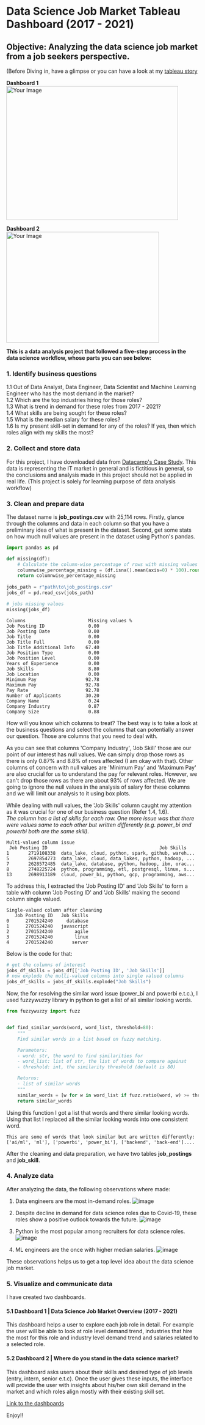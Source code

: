 # Data Science Job Market Tableau Dashboard (2017 - 2021)
## Objective: Analyzing the data science job market from a job seekers perspective.

(Before Diving in, have a glimpse or you can have a look at my [tableau story](https://public.tableau.com/views/DataScienceJobMarket2017-2021/Story1?:language=en-US&:display_count=n&:origin=viz_share_link)

**Dashboard 1**<br>
<img src="https://github.com/StarRider/Data-Science-Job-Market-Tableau-Dashboard/assets/30108439/bcbb611c-5280-48cb-897e-829482659a55" alt="Your Image" width="450" height="350">


**Dashboard 2**<br>
<img src="https://github.com/StarRider/Data-Science-Job-Market-Tableau-Dashboard/assets/30108439/c0accc0f-0c6b-4ece-9ca5-2c7ba4307525" alt="Your Image" width="400" height="290">

**This is a data analysis project that followed a five-step process in the data science workflow, whose parts you can see below:**

### 1. Identify business questions
  1.1 Out of Data Analyst, Data Engineer, Data Scientist and Machine Learning Engineer who has the most demand in the market?<br>
  1.2 Which are the top industries hiring for those roles?<br>
  1.3 What is trend in demand for these roles from 2017 - 2021?<br>
  1.4 What skills are being sought for these roles?<br>
  1.5 What is the median salary for these roles?<br>
  1.6 Is my present skill-set in demand for any of the roles? If yes, then which roles align with my skills the most?

### 2. Collect and store data
  For this project, I have downloaded data from [Datacamp's Case Study](https://s3.amazonaws.com/assets.datacamp.com/production/repositories/6121/datasets/Workbooks+and+Datasources/case-study-analyzing-job-market-data-in-tableau.zip). This data is representing the IT market in general and is fictitious in general, so the conclusions and analysis made in this project should not be applied in real life.  (This project is solely for learning purpose of data analysis workflow)
    
    
### 3. Clean and prepare data
  The dataset name is **job_postings.csv** with 25,114 rows. Firstly, glance through the columns and data in each column so that you have a preliminary idea of what is present in the dataset. Second, get some stats on how much null values are present in the dataset using Python's pandas. 
````python
import pandas as pd

def missing(df):
    # Calculate the column-wise percentage of rows with missing values
    columnwise_percentage_missing = (df.isna().mean(axis=0) * 100).round(2)
    return columnwise_percentage_missing
    
jobs_path = r"path\to\job_postings.csv"
jobs_df = pd.read_csv(jobs_path)

# jobs missing values
missing(jobs_df)
````

```
Columns                       Missing values %
Job Posting ID                0.00
Job Posting Date              0.00
Job Title                     0.00
Job Title Full                0.00
Job Title Additional Info    67.40
Job Position Type             0.00
Job Position Level            0.00
Years of Experience           0.00
Job Skills                    8.80
Job Location                  0.00
Minimum Pay                  92.78
Maximum Pay                  92.78
Pay Rate                     92.78
Number of Applicants         30.20
Company Name                  0.24
Company Industry              0.87
Company Size                  0.88
```

How will you know which columns to treat? The best way is to take a look at the business questions and select the columns that can potentially answer our question. Those are columns that you need to deal with.

As you can see that columns 'Company Industry', 'Job Skill' those are our point of our interest has null values. We can simply drop those rows as there is only 0.87% and 8.8% of rows affected (I am okay with that). Other columns of concern with null values are 'Minimum Pay' and 'Maximum Pay' are also crucial for us to understand the pay for relevant roles. However, we can't drop those rows as there are about 93% of rows affected. We are going to ignore the null values in the analysis of salary for these columns and we will limit our analysis to it using box plots.

While dealing with null values, the 'Job Skills' column caught my attention as it was crucial for one of our business question (Refer 1.4, 1.6).<br> 
*The column has a list of skills for each row. One more issue was that there were values same to each other but written differently (e.g. power_bi and powerbi both are the same skill)*. 


```
Multi-valued column issue
 Job Posting ID                                         Job Skills
1       2719108338  data_lake, cloud, python, spark, github, wareh...
5       2697854773  data_lake, cloud, data_lakes, python, hadoop, ...
7       2628572485  data_lake, database, python, hadoop, ibm, orac...
8       2748225724  python, programming, etl, postgresql, linux, s...
13      2698913189  cloud, power_bi, python, gcp, programming, aws...
```

To address this, I extracted the 'Job Posting ID' and 'Job Skills' to form a table with column 'Job Posting ID' and 'Job Skills' making the second column single valued.

```
Single-valued column after cleaning
   Job Posting ID   Job Skills
0      2701524240     database
1      2701524240   javascript
2      2701524240        agile
3      2701524240        linux
4      2701524240       server
```
Below is the code for that:
````python
# get the columns of interest
jobs_df_skills = jobs_df[['Job Posting ID', 'Job Skills']]
# now explode the multi-valued columns into single valued columns
jobs_df_skills = jobs_df_skills.explode("Job Skills")
````

Now, the for resolving the similar word issue (power_bi and powerbi e.t.c.), I used fuzzywuzzy library in python to get a list of all similar looking words.
````python
from fuzzywuzzy import fuzz


def find_similar_words(word, word_list, threshold=80):
    """
    Find similar words in a list based on fuzzy matching.

    Parameters:
    - word: str, the word to find similarities for
    - word_list: list of str, the list of words to compare against
    - threshold: int, the similarity threshold (default is 80)

    Returns:
    - list of similar words
    """
    similar_words = [w for w in word_list if fuzz.ratio(word, w) >= threshold]
    return similar_words

````
  Using this function I got a list that words and there similar looking words. Using that list I replaced all the similar looking words into one consistent word.
```
This are some of words that look similar but are written differently:
['ai/ml', 'ml'], ['powerbi', 'power_bi'], ['backend', 'back-end']....
```
  After the cleaning and data preparation, we have two tables **job_postings** and **job_skill**.

### 4. Analyze data
  After analyzing the data, the following observations where made:
  1. Data engineers are the most in-demand roles.
     ![image](https://github.com/StarRider/Data-Science-Job-Market-Tableau-Dashboard/assets/30108439/cc85a6d8-8b8d-4f57-b37d-562227f44d4e)

  2. Despite decline in demand for data science roles due to Covid-19, these roles show a positive outlook towards the future.
     ![image](https://github.com/StarRider/Data-Science-Job-Market-Tableau-Dashboard/assets/30108439/4368babe-7b5b-49a5-a4b6-fe4e33cbd638)

  3. Python is the most popular among recruiters for data science roles.
     ![image](https://github.com/StarRider/Data-Science-Job-Market-Tableau-Dashboard/assets/30108439/0ba36682-efe9-4881-bf9c-154325fc2fc8)

  4. ML engineers are the once with higher median salaries.
     ![image](https://github.com/StarRider/Data-Science-Job-Market-Tableau-Dashboard/assets/30108439/8197e238-54c7-41ca-a987-575c0ae7192f)
  
  These observations helps us to get a top level idea about the data science job market.
  
### 5. Visualize and communicate data
  I have created two dashboards.
  #### 5.1 Dashboard 1 | Data Science Job Market Overview (2017 - 2021)
  This dashboard helps a user to explore each job role in detail. For example the user will be able to look at role level demand trend, industries that hire the most for this role and industry level demand trend and salaries related to a selected role.
  #### 5.2 Dashboard 2 | Where do you stand in the data science market?
  This dashboard asks users about their skills and desired type of job levels (entry, intern, senior e.t.c). Once the user gives these inputs, the interface will provide the user with insights about his/her own skill demand in the market and which roles align mostly with their existing skill set.

  [Link to the dashboards](https://public.tableau.com/views/DataScienceJobMarket2017-2021/Story1?:language=en-US&publish=yes&:display_count=n&:origin=viz_share_link)

  Enjoy!!
   
   
   

